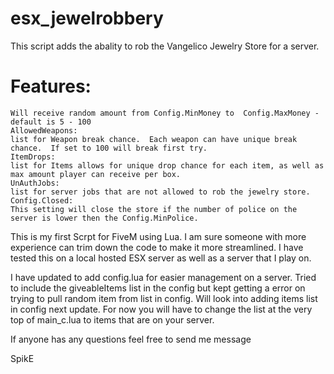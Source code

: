 # esx_jewelrobbery

This script adds the abality to rob the Vangelico Jewelry  Store for a server.



# Features:

  	Will receive random amount from Config.MinMoney to  Config.MaxMoney -  default is 5 - 100
	AllowedWeapons:
 	list for Weapon break chance.  Each weapon can have unique break chance.  If set to 100 will break first try.
	ItemDrops: 
 	list for Items allows for unique drop chance for each item, as well as max amount player can receive per box.
	UnAuthJobs:
 	list for server jobs that are not allowed to rob the jewelry store.
	Config.Closed:
 	This setting will close the store if the number of police on the server is lower then the Config.MinPolice.
	


This is my first Scrpt for FiveM using Lua. I am sure someone with more experience can trim down the code to make it more streamlined.
I have tested this on a local hosted ESX server as well as a server that I play on. 

I have updated to add config.lua for easier management on a server.  Tried to include the giveableItems list in the config but kept getting a error on trying to pull random item from list in config.  Will look into adding items list in config next update.  For now you will have to change the list at the very top of  main_c.lua to items that are on your server.  

If anyone has any questions feel free to send me message

SpikE
